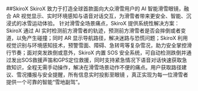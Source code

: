 ##SkiroX
SkiroX 致力于打造全球首款面向大众滑雪用户的 AI 智能滑雪眼镜，融合 AR 视觉显示、实时环境感知与语音对话交互，为滑雪者带来更安全、智能、沉浸式的冰雪运动体验。
针对滑雪全场景痛点，SkiroX 提供系统性解决方案：SkiroX 通过 AI 实时检测前方滑雪者的轨迹，预测前方滑雪者是否会摔倒或者变道，以免产生碰撞；同时 AR 显示导航路径，解决迷路与恐慌问题；SkiroX 利用视觉识别与环境感知技术，预警雪面、障碍、急转弯等复杂雪况，助力安全掌控滑行节奏；面对突发跌倒或意外，SkiroX 内置 SOS 安全系统，可自动检测跌倒并通过发出SOS救援声笛和GPS定位救援，同时支持紧急情况下语音对话快速获取急救知识，全程无需手动操作，解决在滑雪场景动作不便的痛点。用户获取路径建议、雪况播报与安全提醒，所有信息实时投影至眼镜 ，真正实现为每一位滑雪者提供一个可靠的智能“雪地副驾”。
